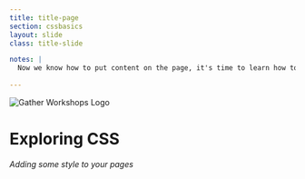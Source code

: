 ```yaml
---
title: title-page
section: cssbasics
layout: slide
class: title-slide

notes: |
  Now we know how to put content on the page, it's time to learn how to make it look spectacular.
  
---
```


![Gather Workshops Logo](/Building-the-Web/images/gw_logo.png)

# Exploring CSS

_Adding some style to your pages_
